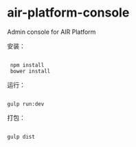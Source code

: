 # air-platform-console

Admin console for AIR Platform

安装：
```

 npm install
 bower install

```

运行：
```

gulp run:dev

```
打包：

```

gulp dist

```